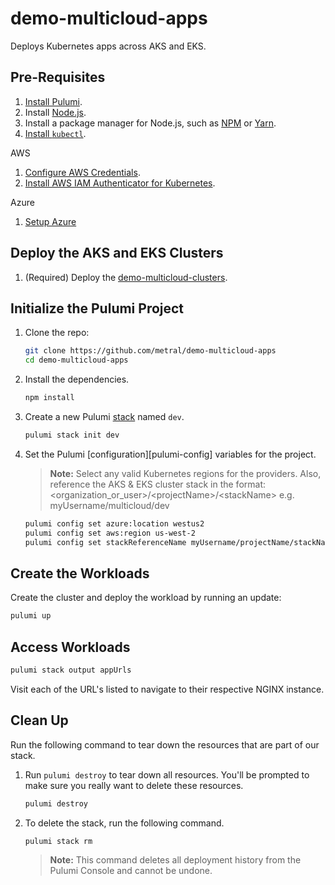 # demo-multicloud-apps

Deploys Kubernetes apps across AKS and EKS.

## Pre-Requisites

1. [Install Pulumi](https://www.pulumi.com/docs/reference/install).
1. Install [Node.js](https://nodejs.org/en/download).
1. Install a package manager for Node.js, such as [NPM](https://www.npmjs.com/get-npm) or [Yarn](https://yarnpkg.com/lang/en/docs/install).
1. [Install `kubectl`](https://kubernetes.io/docs/tasks/tools/install-kubectl/#install-kubectl).

AWS

1. [Configure AWS Credentials](https://www.pulumi.com/docs/reference/clouds/aws/setup/).
1. [Install AWS IAM Authenticator for Kubernetes](https://docs.aws.amazon.com/eks/latest/userguide/install-aws-iam-authenticator.html).

Azure

1. [Setup Azure](https://www.pulumi.com/docs/intro/cloud-providers/azure/setup/)

## Deploy the AKS and EKS Clusters

1.  (Required) Deploy the [demo-multicloud-clusters](https://github.com/metral/demo-multicloud-clusters).

## Initialize the Pulumi Project

1.  Clone the repo:

    ```bash
    git clone https://github.com/metral/demo-multicloud-apps
	cd demo-multicloud-apps
    ```

1.  Install the dependencies.

    ```bash
    npm install
    ```

1.  Create a new Pulumi [stack][stack] named `dev`.

    ```bash
    pulumi stack init dev
    ```

1. Set the Pulumi [configuration][pulumi-config] variables for the project.

    > **Note:** Select any valid Kubernetes regions for the providers. Also,
    > reference the AKS & EKS cluster stack in the format:
    > \<organization_or_user\>/\<projectName\>/\<stackName\> e.g. myUsername/multicloud/dev

    ```bash
    pulumi config set azure:location westus2
    pulumi config set aws:region us-west-2
    pulumi config set stackReferenceName myUsername/projectName/stackName
    ```

## Create the Workloads

Create the cluster and deploy the workload by running an update:

```bash
pulumi up
```

## Access Workloads

```bash
pulumi stack output appUrls
```

Visit each of the URL's listed to navigate to their respective NGINX instance.

## Clean Up

Run the following command to tear down the resources that are part of our
stack.

1. Run `pulumi destroy` to tear down all resources.  You'll be prompted to make
   sure you really want to delete these resources.

   ```bash
   pulumi destroy
   ```

1. To delete the stack, run the following command.

   ```bash
   pulumi stack rm
   ```
   > **Note:** This command deletes all deployment history from the Pulumi
   > Console and cannot be undone.

[stack]: https://www.pulumi.com/docs/reference/stack.md"
